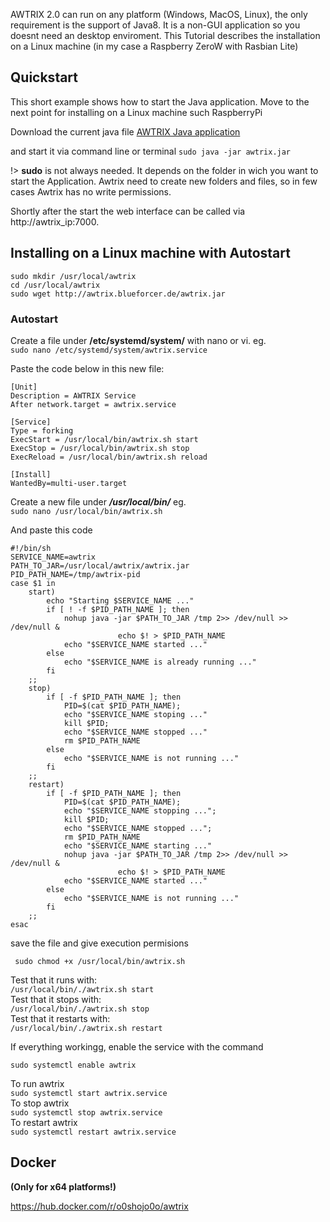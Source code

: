 AWTRIX 2.0 can run on any platform (Windows, MacOS, Linux), the only requirement is the support of Java8. It is a non-GUI application so you doesnt need an desktop enviroment. 
This Tutorial describes the installation on a Linux machine (in my case a Raspberry ZeroW with Rasbian Lite)


## **Quickstart**
This short example shows how to start the Java application.
Move to the next point for installing on a Linux machine such RaspberryPi

Download the current java  file
[AWTRIX Java application](#)

 and start it via command line or terminal
 ``` sudo java -jar awtrix.jar ```    

!> **sudo** is not always needed. It depends on the folder in wich you want to start the Application. Awtrix need to create new folders and files, so in few cases Awtrix has no write permissions.

Shortly after the start the web interface can be called via http://awtrix_ip:7000.


## **Installing on a Linux machine with Autostart**
```sudo mkdir /usr/local/awtrix```  
```cd /usr/local/awtrix```    
```sudo wget http://awtrix.blueforcer.de/awtrix.jar```



### **Autostart**


Create a file under  **/etc/systemd/system/** with nano or vi. eg.  
```sudo nano /etc/systemd/system/awtrix.service```  
  
Paste the code below in this new file:
```
[Unit]
Description = AWTRIX Service
After network.target = awtrix.service

[Service]
Type = forking
ExecStart = /usr/local/bin/awtrix.sh start
ExecStop = /usr/local/bin/awtrix.sh stop
ExecReload = /usr/local/bin/awtrix.sh reload

[Install]
WantedBy=multi-user.target
```


Create a new file under ***/usr/local/bin/*** eg.   
```sudo nano /usr/local/bin/awtrix.sh```  
  
And paste this code
```
#!/bin/sh
SERVICE_NAME=awtrix
PATH_TO_JAR=/usr/local/awtrix/awtrix.jar
PID_PATH_NAME=/tmp/awtrix-pid
case $1 in
    start)
        echo "Starting $SERVICE_NAME ..."
        if [ ! -f $PID_PATH_NAME ]; then
            nohup java -jar $PATH_TO_JAR /tmp 2>> /dev/null >> /dev/null &
                        echo $! > $PID_PATH_NAME
            echo "$SERVICE_NAME started ..."
        else
            echo "$SERVICE_NAME is already running ..."
        fi
    ;;
    stop)
        if [ -f $PID_PATH_NAME ]; then
            PID=$(cat $PID_PATH_NAME);
            echo "$SERVICE_NAME stoping ..."
            kill $PID;
            echo "$SERVICE_NAME stopped ..."
            rm $PID_PATH_NAME
        else
            echo "$SERVICE_NAME is not running ..."
        fi
    ;;
    restart)
        if [ -f $PID_PATH_NAME ]; then
            PID=$(cat $PID_PATH_NAME);
            echo "$SERVICE_NAME stopping ...";
            kill $PID;
            echo "$SERVICE_NAME stopped ...";
            rm $PID_PATH_NAME
            echo "$SERVICE_NAME starting ..."
            nohup java -jar $PATH_TO_JAR /tmp 2>> /dev/null >> /dev/null &
                        echo $! > $PID_PATH_NAME
            echo "$SERVICE_NAME started ..."
        else
            echo "$SERVICE_NAME is not running ..."
        fi
    ;;
esac
```

save the file and give execution permisions

``` sudo chmod +x /usr/local/bin/awtrix.sh``` 


Test that it runs with:  
```/usr/local/bin/./awtrix.sh start```     
Test that it stops with:   
```/usr/local/bin/./awtrix.sh stop```     
Test that it restarts with:  
```/usr/local/bin/./awtrix.sh restart```     

If everything workingg, enable the service with the command

```sudo systemctl enable awtrix```  

To run awtrix  
```sudo systemctl start awtrix.service ```   
To stop awtrix   
```sudo systemctl stop awtrix.service```   
To restart awtrix   
```sudo systemctl restart awtrix.service``` 



## **Docker**
**(Only for x64 platforms!)**  

https://hub.docker.com/r/o0shojo0o/awtrix

